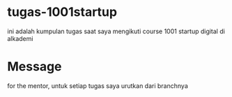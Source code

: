 # tugas-1001startup
ini adalah kumpulan tugas saat saya mengikuti course 1001 startup digital di alkademi

# Message
for the mentor, untuk setiap tugas saya urutkan dari branchnya


